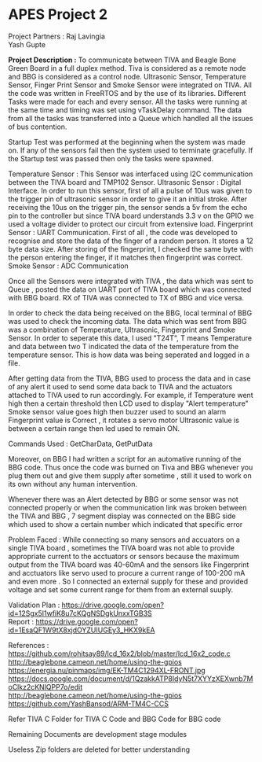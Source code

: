 # APES Project 2  

Project Partners : Raj Lavingia  
	           Yash Gupte 
		   
**Project Description :**
To communicate between TIVA and Beagle Bone Green Board in a full duplex method. Tiva is considered as a remote node and BBG is considered as a control node. Ultrasonic Sensor, Temperature Sensor, Finger Print Sensor and Smoke Sensor were integrated on TIVA. All the code was written in FreeRTOS and by the use of its libraries. Different Tasks were made for each and every sensor. All the tasks were running at the same time and timing was set using vTaskDelay command. The data from all the tasks was transferred into a Queue which handled all the issues of bus contention. 

Startup Test was performed at the beginning when the system was made on. If any of the sensors fail then the system used to terminate gracefully. If the Startup test was passed then only the tasks were spawned.

Temperature Sensor : This Sensor was interfaced using I2C communication between the TIVA board and TMP102 Sensor.
Ultrasonic Sensor : Digital Interface. In order to run this sensor, first of all a pulse of 10us was given to the trigger pin of ultrasonic sensor in order to give it an initial stroke. After receiving the 10us on the trigger pin, the sensor sends a 5v from the echo pin to the controller but since TIVA board understands 3.3 v on the GPIO we used a voltage divider to protect our circuit from extensive load.
Fingerprint Sensor : UART Communication. First of all , the code was developed to recognise and store the data of the finger of a random person. It stores a 12 byte data size. After storing of the fingerprint, I checked the same byte with the person entering the finger, if it matches then fingerprint was correct.
Smoke Sensor : ADC Communication

Once all the Sensors were integrated with TIVA , the data which was sent to Queue , posted the data on UART port of TIVA board which was connected with BBG board. RX of TIVA was connected to TX of BBG and vice versa.

In order to check the data being received on the BBG, local terminal of BBG was used to check the incoming data. The data which was sent from BBG was a combination of Temperature, Ultrasonic, Fingerprint and Smoke Sensor. In order to seperate this data, I used "T24T", T means Temperature and data between two T indicated the data of the temperature from the temperature sensor. This is how data was being seperated and logged in a file.

After getting data from the TIVA, BBG used to process the data and in case of any alert it used to send some data back to TIVA and the actuators attached to TIVA used to run accordingly. 
For example, if Temperature went high then a certain threshold then LCD used to display "Alert temperature"
Smoke sensor value goes high then buzzer used to sound an alarm
Fingerprint value is Correct , it rotates a servo motor
Ultrasonic value is between a certain range then led used to remain ON.

Commands Used : GetCharData, GetPutData

Moreover, on BBG I had written a script for an automative running of the BBG code. Thus once the code was burned on Tiva and BBG whenever you plug them out and give them supply after sometime , still it used to work on its own without any human intervention.

Whenever there was an Alert detected by BBG or some sensor was not connected properly or when the communication link was broken between the TIVA and BBG , 7 segment display was connected on the BBG side which used to show a certain number which indicated that specific error

Problem Faced : While connecting so many sensors and accuators on a single TIVA board , sometimes the TIVA board was not able to provide appropriate current to the acctuators or sensors because the maximum output from the TIVA board was 40-60mA and the sensors like Fingerprint and acctuators like servo used to procure a current range of 100-200 mA and even more . So I connected an external supply for these and provided voltage and set some current range for them from an external suuply. 


Validation Plan : https://drive.google.com/open?id=12Sgx5I1wfiK8u7cKQgNSDgkUnxxTGB3S  
Report : https://drive.google.com/open?id=1EsaQF1W9tX8xjdOYZUIUGEy3_HKX9kEA  

References : https://github.com/rohitsay89/lcd_16x2/blob/master/lcd_16x2_code.c  
http://beaglebone.cameon.net/home/using-the-gpios  
https://energia.nu/pinmaps/img/EK-TM4C1294XL-FRONT.jpg  
https://docs.google.com/document/d/1QzakkATP8IdyN5t7XYYzXEXwnb7MoClkz2cKNlQPP7o/edit  
http://beaglebone.cameon.net/home/using-the-gpios  
https://github.com/YashBansod/ARM-TM4C-CCS  

Refer TIVA C Folder for TIVA C Code and BBG Code for BBG code

Remaining Documents are development stage modules

Useless Zip folders are deleted for better understanding 

 

